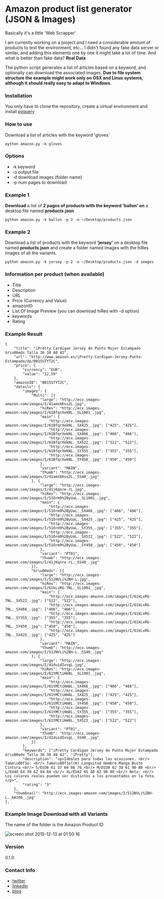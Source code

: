 # Amazon product list generator (JSON & Images)

Basically it's a little 'Web Scrapper'

I am currently working on a project and I need a considerable amount of products to test the environment, etc... I didn't found any fake data server or similar, and adding this elements one by one it might take a lot of time. And what is better than fake data? **Real Data**

The python script generates a list of articles based on a keyword, and optionally can download the associated images. **Due to file system structure the example might work only on OSX and Linux systems, although it should really easy to adapt to Windows.**

### Installation

You only have to clone the repository, create a virtual environment and install [pyquery](http://pyquery.readthedocs.org/en/latest/)

### How to use

Download a list of articles with the keyword 'gloves'
```
python amazon.py -k gloves
```

### Options

* -k keyword
* -o output file
* -d download images (folder name)
* -p num pages to download

### Example 1

**Download** a list of **2 pages of products with the keyword 'ballon' on** a desktop file named **products.json**
```
python amazon.py -k ballon -p 2 -o ~/Desktop/products.json
```

### Example 2

Download a list of products with the keyword **'jersey'** on a desktop file named **products.json** and create a folder named images with the hiRes images of all the variants.
```
python amazon.py -k jersey -p 2 -o ~/Desktop/products.json -d images
```

### Information per product (when available)

* Title 
* Description
* URL
* Price (Currency and Value)
* amazonID
* List Of Image Preview (you can download hiRes with -d option)
* keywords 
* Rating

### Example Result

```
{
    "title": "iPretty Cardigan Jersey de Punto Mujer Estampado Gr\u00eds Talla 36 38 40 42",
    "url": "http://www.amazon.es/iPretty-Cardigan-Jersey-Punto-Estampado/dp/B015STYT2C",
    "price": {
        "currency": "EUR",
        "value": "12,59"
    },
    "amazonID": "B015STYT2C",
    "details": {
        "images": {
            "Multi": [{
                "large": "http://ecx.images-amazon.com/images/I/41amsbKss2L.jpg",
                "hiRes": "http://ecx.images-amazon.com/images/I/61BfqrXekNL._SL1001_.jpg",
                "main": {
                    "http://ecx.images-amazon.com/images/I/61BfqrXekNL._SX425_.jpg": ["425", "425"],
                    "http://ecx.images-amazon.com/images/I/61BfqrXekNL._SX466_.jpg": ["466", "466"],
                    "http://ecx.images-amazon.com/images/I/61BfqrXekNL._SX522_.jpg": ["522", "522"],
                    "http://ecx.images-amazon.com/images/I/61BfqrXekNL._SY355_.jpg": ["355", "355"],
                    "http://ecx.images-amazon.com/images/I/61BfqrXekNL._SY450_.jpg": ["450", "450"]
                },
                "variant": "MAIN",
                "thumb": "http://ecx.images-amazon.com/images/I/41amsbKss2L._SS40_.jpg"
            }, {
                "large": "http://ecx.images-amazon.com/images/I/41jKqnre-rL.jpg",
                "hiRes": "http://ecx.images-amazon.com/images/I/51Orm9%2ByUaL._SL1001_.jpg",
                "main": {
                    "http://ecx.images-amazon.com/images/I/51Orm9%2ByUaL._SX466_.jpg": ["466", "466"],
                    "http://ecx.images-amazon.com/images/I/51Orm9%2ByUaL._SX425_.jpg": ["425", "425"],
                    "http://ecx.images-amazon.com/images/I/51Orm9%2ByUaL._SY355_.jpg": ["355", "355"],
                    "http://ecx.images-amazon.com/images/I/51Orm9%2ByUaL._SX522_.jpg": ["522", "522"],
                    "http://ecx.images-amazon.com/images/I/51Orm9%2ByUaL._SY450_.jpg": ["450", "450"]
                },
                "variant": "PT01",
                "thumb": "http://ecx.images-amazon.com/images/I/41jKqnre-rL._SS40_.jpg"
            }],
            "Gr\u00eds": [{
                "large": "http://ecx.images-amazon.com/images/I/512NVLi%2BH-L.jpg",
                "hiRes": "http://ecx.images-amazon.com/images/I/61kLvRG-7NL._SL1001_.jpg",
                "main": {
                    "http://ecx.images-amazon.com/images/I/61kLvRG-7NL._SX522_.jpg": ["522", "522"],
                    "http://ecx.images-amazon.com/images/I/61kLvRG-7NL._SX466_.jpg": ["466", "466"],
                    "http://ecx.images-amazon.com/images/I/61kLvRG-7NL._SY355_.jpg": ["355", "355"],
                    "http://ecx.images-amazon.com/images/I/61kLvRG-7NL._SY450_.jpg": ["450", "450"],
                    "http://ecx.images-amazon.com/images/I/61kLvRG-7NL._SX425_.jpg": ["425", "425"]
                },
                "variant": "MAIN",
                "thumb": "http://ecx.images-amazon.com/images/I/512NVLi%2BH-L._SS40_.jpg"
            }, {
                "large": "http://ecx.images-amazon.com/images/I/41duidIvsgL.jpg",
                "hiRes": "http://ecx.images-amazon.com/images/I/61tMCtiHm8L._SL1001_.jpg",
                "main": {
                    "http://ecx.images-amazon.com/images/I/61tMCtiHm8L._SX466_.jpg": ["466", "466"],
                    "http://ecx.images-amazon.com/images/I/61tMCtiHm8L._SX425_.jpg": ["425", "425"],
                    "http://ecx.images-amazon.com/images/I/61tMCtiHm8L._SY450_.jpg": ["450", "450"],
                    "http://ecx.images-amazon.com/images/I/61tMCtiHm8L._SY355_.jpg": ["355", "355"],
                    "http://ecx.images-amazon.com/images/I/61tMCtiHm8L._SX522_.jpg": ["522", "522"]
                },
                "variant": "PT01",
                "thumb": "http://ecx.images-amazon.com/images/I/41duidIvsgL._SS40_.jpg"
            }]
        },
        "keywords": ["iPretty Cardigan Jersey de Punto Mujer Estampado Gr\u00eds Talla 36 38 40 42", "iPretty"],
        "description": "<p>Ideales para todas las ocasiones. <br/> Tama\u00f1o: <br/> Tama\u00f1o(cm) Longuitud Hombro Manga Busto Cintura <br/> S/EU36 61 37 60 86 76 <br/> M/EU38 62 38 61 90 80 <br/> L/EU40 64 39 62 94 84 <br/> XL/EU42 65 40 63 98 88 <br/> Nota: <br/> Los colores reales pueden ser distintos a los presentados en la foto.    </p>",
        "rating": "3"
    },
    "thumbnail": "http://ecx.images-amazon.com/images/I/512NVLi%2BH-L._AA160_.jpg"
},
```

### Example Image Download with all Variants

The name of the folder is the Amazon Product ID

![screen shot 2015-12-13 at 01 50 16](https://cloud.githubusercontent.com/assets/1476272/11764723/ed7a1712-a13b-11e5-9f95-ef09d69a7062.png)

### Version
0.1.0

### Contact Info
* [twitter](https://twitter.com/xaviercolomer)
* [linkedin](https://es.linkedin.com/in/xaviercolomer)
* [blog](http://xavicolomer.com)
